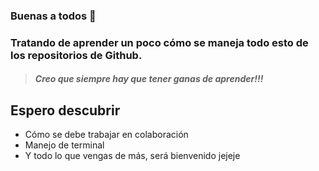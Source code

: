 ### Buenas a todos 👋

<!--
**Ojkitar2010/Ojkitar2010** is a ✨ _special_ ✨ repository because its `README.md` (this file) appears on your GitHub profile.

Here are some ideas to get you started:

- 🔭 I’m currently working on ...
- 🌱 I’m currently learning ...
- 👯 I’m looking to collaborate on ...
- 🤔 I’m looking for help with ...
- 💬 Ask me about ...
- 📫 How to reach me: ...
- 😄 Pronouns: ...
- ⚡ Fun fact: ...
-->
### Tratando de aprender un poco cómo se maneja todo esto de los repositorios de Github.

> ##### Creo que siempre hay que tener ganas de aprender!!!

## Espero descubrir

- Cómo se debe trabajar en colaboración 
- Manejo de terminal
- Y todo lo que vengas de más, será bienvenido jejeje
